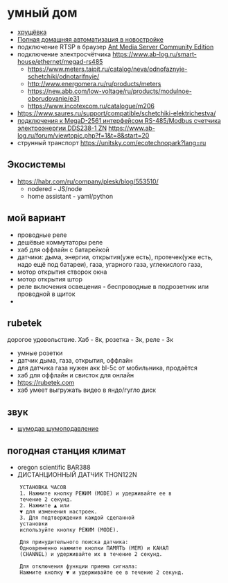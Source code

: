 # умный дом

 * [хрущёвка](https://habr.com/ru/post/503646/)
 * [Полная домашняя автоматизация в новостройке](https://habr.com/ru/post/489610/)
 * подключение RTSP в браузер [Ant Media Server Community Edition](https://www.ab-log.ru/smart-house/video_camera_security/hikvision-ipcam)
 * подключение электросчётчика https://www.ab-log.ru/smart-house/ethernet/megad-rs485
	* https://www.meters.taipit.ru/catalog/neva/odnofaznyie-schetchiki/odnotarifnyie/
	* http://www.energomera.ru/ru/products/meters
	* https://new.abb.com/low-voltage/ru/products/modulnoe-oborudovanie/e31
	* https://www.incotexcom.ru/catalogue/m206
 * https://www.saures.ru/support/compatible/schetchiki-elektrichestva/
 * [подключения к MegaD-2561 интерфейсом RS-485/Modbus счетчика электроэнергии DDS238-1 ZN](https://www.ab-log.ru/smart-house/ethernet/megad-rs485) https://www.ab-log.ru/forum/viewtopic.php?f=1&t=8&start=20
 * струнный транспорт https://unitsky.com/ecotechnopark?lang=ru

## Экосистемы

 * https://habr.com/ru/company/plesk/blog/553510/
	* nodered - JS/node
	* home assistant - yaml/python

## мой вариант

 * проводные реле
 * дешёвые коммутаторы реле
 * хаб для оффлайн с батарейкой
 * датчики: дыма, энергии, открытия(уже есть), протечек(уже есть, надо ещё под батареи), газа, угарного газа, углекислого газа, 
 * мотор открытия створок окна
 * мотор открытия штор
 * реле включения освещения - беспроводные в подрозетник или проводной в щиток
 * 

##  rubetek

 дорогое удовольствие. Хаб - 8к, розетка - 3к, реле - 3к

 * умные розетки
 * датчик дыма, газа, открытия, оффлайн 
 * для датчика газа нужен акк bl-5c от мобильника, продаётся
 * хаб для оффлайн и свисток для онлайн
 * https://rubetek.com
 * хаб умеет выгружать видео в яндо/гугло диск


## звук

 * [шумодав шумоподавление](https://github.com/lawl/NoiseTorch)

## погодная станция климат

* oregon scientific BAR388
* ДИСТАНЦИОННЫЙ ДАТЧИК THGN122N

```
	УСТАНОВКА ЧАСОВ
	1. Нажмите кнопку РЕЖИМ (MODE) и удерживайте ее в
	течение 2 секунд.
	2. Нажмите ▲ или
	▼ для изменения настроек.
	3. Для подтверждения каждой сделанной
	установки
	используйте кнопку РЕЖИМ (MODE).

	Для принудительного поиска датчика:
	Одновременно нажмите кнопки ПАМЯТЬ (MEM) и КАНАЛ
	(CHANNEL) и удерживайте их в течение 2 секунд.

	Для отключения функции приема сигнала:
	Нажмите кнопку ▼ и удерживайте ее в течение 2 секунд.
```